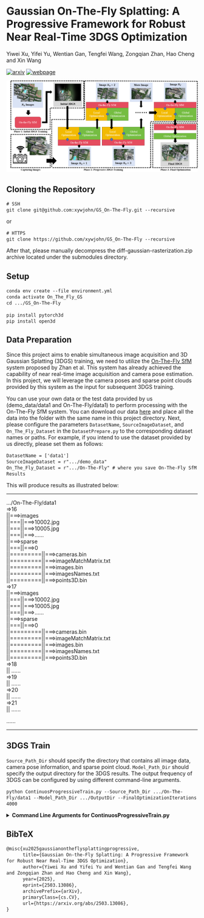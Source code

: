 # Gaussian On-The-Fly Splatting: A Progressive Framework for Robust Near Real-Time 3DGS Optimization
Yiwei Xu, Yifei Yu, Wentian Gan, Tengfei Wang, Zongqian Zhan, Hao Cheng and Xin Wang

[![arxiv](https://img.shields.io/badge/arxiv-2406.15643-red)](https://arxiv.org/abs/2503.13086)
[![webpage](https://img.shields.io/badge/webpage-green)](https://xywjohn.github.io/GS_On-the-Fly.github.io/)

![image](2.png)

## Cloning the Repository

```shell
# SSH
git clone git@github.com:xywjohn/GS_On-The-Fly.git --recursive
```
or
```shell
# HTTPS
git clone https://github.com/xywjohn/GS_On-The-Fly --recursive
```

After that, please manually decompress the diff-gaussian-rasterization.zip archive located under the submodules directory.

## Setup

```shell
conda env create --file environment.yml
conda activate On_The_Fly_GS
cd .../GS_On-The-Fly

pip install pytorch3d
pip install open3d
```

## Data Preparation
Since this project aims to enable simultaneous image acquisition and 3D Gaussian Splatting (3DGS) training, we need to utilize the [On-The-Fly SfM](https://sygant.github.io/onthefly/) system proposed by Zhan et al. This system has already achieved the capability of near real-time image acquisition and camera pose estimation. In this project, we will leverage the camera poses and sparse point clouds provided by this system as the input for subsequent 3DGS training.

You can use your own data or the test data provided by us (demo_data/data1 and On-The-Fly/data1) to perform processing with the On-The-Fly SfM system. You can download our data [here](https://drive.google.com/drive/folders/1X3KiQR_bva6nUXQEznZqgHbkam91kCVB?usp=drive_link) and place all the data into the folder with the same name in this project directory. Next, please configure the parameters ```DatasetName```, ```SourceImageDataset```, and ```On_The_Fly_Dataset``` in the ```DatasetPrepare.py``` to the corresponding dataset names or paths. For example, if you intend to use the dataset provided by us directly, please set them as follows:

```shell
DatasetName = ['data1']
SourceImageDataset = r".../demo_data"
On_The_Fly_Dataset = r".../On-The-Fly" # where you save On-The-Fly SfM Results
```

This will produce results as illustrated below:

*****************************************

.../On-The-Fly/data1  
=>16  
||===>images  
||===||===>10002.jpg  
||===||===>10005.jpg  
||===||===>......  
||===>sparse  
||===||===>0  
||=========||===>cameras.bin  
||=========||===>imageMatchMatrix.txt  
||=========||===>images.bin  
||=========||===>imagesNames.txt  
||=========||===>points3D.bin  
=>17  
||===>images  
||===||===>10002.jpg  
||===||===>10005.jpg  
||===||===>......  
||===>sparse  
||===||===>0   
||=========||===>cameras.bin  
||=========||===>imageMatchMatrix.txt  
||=========||===>images.bin  
||=========||===>imagesNames.txt  
||=========||===>points3D.bin  
=>18  
||  ......  
=>19  
||  ......  
=>20  
||  ......  
=>21  
||  ......  

......

*****************************************

## 3DGS Train

```Source_Path_Dir``` should specify the directory that contains all image data, camera pose information, and sparse point cloud. ```Model_Path_Dir``` should specify the output directory for the 3DGS results. The output frequency of 3DGS can be configured by using different command-line arguments.

```shell
python ContinuosProgressiveTrain.py --Source_Path_Dir .../On-The-Fly/data1 --Model_Path_Dir .../OutputDir --FinalOptimizationIterations 4000
```

<details>
<summary><span style="font-weight: bold;">Command Line Arguments for ContinuosProgressiveTrain.py</span></summary>

  #### --Source_Path_Dir
  Path to the source directory containing all image data, camera pose information, and sparse point cloud.
  #### --Model_Path_Dir 
  Path where the trained model should be stored.
  #### --IterationFirstScene
  Training iterations for initial training phase.
  #### --IterationPerMergeScene
  Training iterations for progressive training phase. This parameter is used to control the number of 3DGS training iterations to be performed each time a new image is acquired.
  #### --MergeScene_Densification_Interval
  This parameter is used to control how often Gaussian densification is performed during the progressive training phase, based on the number of 3DGS training iterations.
  #### --FinalOptimizationIterations
  Training iterations for final refinement phase.
  #### --ProgressiveModelOutput
  Save gaussians before a new image is acquired.

</details>

## BibTeX
```
@misc{xu2025gaussianontheflysplattingprogressive,
      title={Gaussian On-the-Fly Splatting: A Progressive Framework for Robust Near Real-Time 3DGS Optimization}, 
      author={Yiwei Xu and Yifei Yu and Wentian Gan and Tengfei Wang and Zongqian Zhan and Hao Cheng and Xin Wang},
      year={2025},
      eprint={2503.13086},
      archivePrefix={arXiv},
      primaryClass={cs.CV},
      url={https://arxiv.org/abs/2503.13086}, 
}
```
